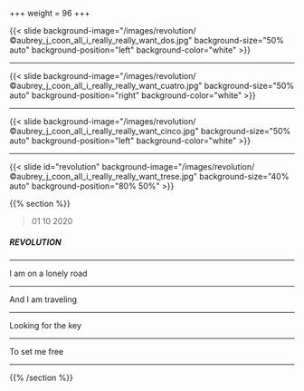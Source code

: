 +++
weight = 96
+++

{{< slide background-image="/images/revolution/©aubrey_j_coon_all_i_really_really_want_dos.jpg" background-size="50% auto" background-position="left" background-color="white" >}}

---

{{< slide background-image="/images/revolution/©aubrey_j_coon_all_i_really_really_want_cuatro.jpg" background-size="50% auto" background-position="right" background-color="white" >}}

---

{{< slide background-image="/images/revolution/©aubrey_j_coon_all_i_really_really_want_cinco.jpg" background-size="50% auto" background-position="left" background-color="white" >}}

---

{{< slide id="revolution" background-image="/images/revolution/©aubrey_j_coon_all_i_really_really_want_trese.jpg" background-size="40% auto" background-position="80% 50%" >}}

{{% section %}}

> 01 10 2020

##### REVOLUTION

---

I am on a lonely road 

---

And I am traveling

---

Looking for the key 

---

To set me free

---

{{% /section %}}
